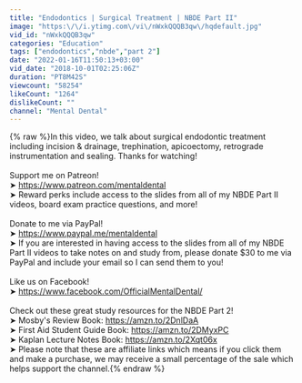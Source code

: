 ```yaml
---
title: "Endodontics | Surgical Treatment | NBDE Part II"
image: "https:\/\/i.ytimg.com\/vi\/nWxkQQQB3qw\/hqdefault.jpg"
vid_id: "nWxkQQQB3qw"
categories: "Education"
tags: ["endodontics","nbde","part 2"]
date: "2022-01-16T11:50:13+03:00"
vid_date: "2018-10-01T02:25:06Z"
duration: "PT8M42S"
viewcount: "58254"
likeCount: "1264"
dislikeCount: ""
channel: "Mental Dental"
---
```

{% raw %}In this video, we talk about surgical endodontic treatment including incision &amp; drainage, trephination, apicoectomy, retrograde instrumentation and sealing. Thanks for watching!<br /><br />Support me on Patreon!<br />➤ <a rel="nofollow" target="blank" href="https://www.patreon.com/mentaldental">https://www.patreon.com/mentaldental</a><br />➤ Reward perks include access to the slides from all of my NBDE Part II videos, board exam practice questions, and more!<br /><br />Donate to me via PayPal!<br />➤ <a rel="nofollow" target="blank" href="https://www.paypal.me/mentaldental">https://www.paypal.me/mentaldental</a><br />➤ If you are interested in having access to the slides from all of my NBDE Part II videos to take notes on and study from, please donate $30 to me via PayPal and include your email so I can send them to you!<br /><br />Like us on Facebook!  <br />➤ <a rel="nofollow" target="blank" href="https://www.facebook.com/OfficialMentalDental/">https://www.facebook.com/OfficialMentalDental/</a>   <br /><br />Check out these great study resources for the NBDE Part 2!     <br />➤ Mosby's Review Book: <a rel="nofollow" target="blank" href="https://amzn.to/2DnlDaA">https://amzn.to/2DnlDaA</a>   <br />➤ First Aid Student Guide Book: <a rel="nofollow" target="blank" href="https://amzn.to/2DMyxPC">https://amzn.to/2DMyxPC</a><br />➤ Kaplan Lecture Notes Book: <a rel="nofollow" target="blank" href="https://amzn.to/2Xqt06x">https://amzn.to/2Xqt06x</a><br />➤ Please note that these are affiliate links which means if you click them and make a purchase, we may receive a small percentage of the sale which helps support the channel.{% endraw %}

